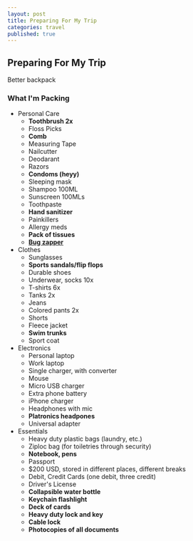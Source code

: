 ```yaml
---
layout: post
title: Preparing For My Trip
categories: travel
published: true
---
```


## Preparing For My Trip

Better backpack
### What I'm Packing
- Personal Care
	- **Toothbrush 2x**
    - Floss Picks
    - **Comb**
    - Measuring Tape
    - Nailcutter
    - Deodarant
    - Razors
    - **Condoms (heyy)**
    - Sleeping mask
    - Shampoo 100ML
    - Sunscreen 100MLs
    - Toothpaste
    - **Hand sanitizer**
    - Painkillers
    - Allergy meds
    - **Pack of tissues**
    - **[Bug zapper](http://www.amazon.com/Ecobrands-Zap-Mosquito-Bite-Refief/dp/B000KU74K4)**
- Clothes
	- Sunglasses
    - **Sports sandals/flip flops**
    - Durable shoes
    - Underwear, socks 10x
    - T-shirts 6x
    - Tanks 2x
    - Jeans
    - Colored pants 2x
    - Shorts
    - Fleece jacket
    - **Swim trunks**
    - Sport coat
- Electronics
	- Personal laptop
    - Work laptop
    - Single charger, with converter
    - Mouse
    - Micro USB charger
    - Extra phone battery
    - iPhone charger
    - Headphones with mic
    - **Platronics headpones**
    - Universal adapter
- Essentials
	- Heavy duty plastic bags (laundry, etc.)
    - Ziploc bag (for toiletries through security)
    - **Notebook, pens**
    - Passport
    - $200 USD, stored in different places, different breaks
    - Debit, Credit Cards (one debit, three credit)
    - Driver's License
    - **Collapsible water bottle**
    - **Keychain flashlight**
    - **Deck of cards**
    - **Heavy duty lock and key**
    - **Cable lock**
    - **Photocopies of all documents**

